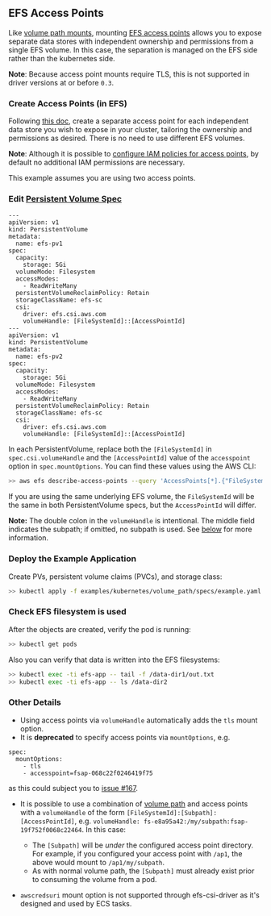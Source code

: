 ## EFS Access Points
Like [volume path mounts](../volume_path), mounting [EFS access points](https://docs.aws.amazon.com/efs/latest/ug/efs-access-points.html) allows you to expose separate data stores with independent ownership and permissions from a single EFS volume.
In this case, the separation is managed on the EFS side rather than the kubernetes side.

**Note**: Because access point mounts require TLS, this is not supported in driver versions at or before `0.3`.

### Create Access Points (in EFS)
Following [this doc](https://docs.aws.amazon.com/efs/latest/ug/create-access-point.html), create a separate access point for each independent data store you wish to expose in your cluster, tailoring the ownership and permissions as desired.
There is no need to use different EFS volumes.

**Note**: Although it is possible to [configure IAM policies for access points](https://docs.aws.amazon.com/efs/latest/ug/efs-access-points.html#access-points-iam-policy), by default no additional IAM permissions are necessary.

This example assumes you are using two access points.

### Edit [Persistent Volume Spec](./specs/example.yaml)
```
---
apiVersion: v1
kind: PersistentVolume
metadata:
  name: efs-pv1
spec:
  capacity:
    storage: 5Gi
  volumeMode: Filesystem
  accessModes:
    - ReadWriteMany
  persistentVolumeReclaimPolicy: Retain
  storageClassName: efs-sc
  csi:
    driver: efs.csi.aws.com
    volumeHandle: [FileSystemId]::[AccessPointId]
---
apiVersion: v1
kind: PersistentVolume
metadata:
  name: efs-pv2
spec:
  capacity:
    storage: 5Gi
  volumeMode: Filesystem
  accessModes:
    - ReadWriteMany
  persistentVolumeReclaimPolicy: Retain
  storageClassName: efs-sc
  csi:
    driver: efs.csi.aws.com
    volumeHandle: [FileSystemId]::[AccessPointId]
```
In each PersistentVolume, replace both the `[FileSystemId]` in `spec.csi.volumeHandle` and the `[AccessPointId]` value of the `accesspoint` option in `spec.mountOptions`.
You can find these values using the AWS CLI:
```sh
>> aws efs describe-access-points --query 'AccessPoints[*].{"FileSystemId": FileSystemId, "AccessPointId": AccessPointId}'
```
If you are using the same underlying EFS volume, the `FileSystemId` will be the same in both PersistentVolume specs, but the `AccessPointId` will differ.

**Note:** The double colon in the `volumeHandle` is intentional.
The middle field indicates the subpath; if omitted, no subpath is used.
See [below](#other-details) for more information.

### Deploy the Example Application
Create PVs, persistent volume claims (PVCs), and storage class:
```sh
>> kubectl apply -f examples/kubernetes/volume_path/specs/example.yaml
```

### Check EFS filesystem is used
After the objects are created, verify the pod is running:

```sh
>> kubectl get pods
```

Also you can verify that data is written into the EFS filesystems:

```sh
>> kubectl exec -ti efs-app -- tail -f /data-dir1/out.txt
>> kubectl exec -ti efs-app -- ls /data-dir2
```

### Other Details
- Using access points via `volumeHandle` automatically adds the `tls` mount option.
- It is **deprecated** to specify access points via `mountOptions`, e.g.
```
spec:
  mountOptions:
    - tls
    - accesspoint=fsap-068c22f0246419f75
```
as this could subject you to
[issue #167](https://github.com/kubernetes-sigs/aws-efs-csi-driver/issues/167).

- It is possible to use a combination of [volume path](../volume_path) and access points
  with a `volumeHandle` of the form `[FileSystemId]:[Subpath]:[AccessPointId]`, e.g.
  `volumeHandle: fs-e8a95a42:/my/subpath:fsap-19f752f0068c22464`. In this case:
  - The `[Subpath]` will be _under_ the configured access point directory. For example,
    if you configured your access point with `/ap1`, the above would mount to
    `/ap1/my/subpath`.
  - As with normal volume path, the `[Subpath]` must already exist prior to consuming
    the volume from a pod.

- `awscredsuri` mount option is not supported through efs-csi-driver as it's designed and used by ECS tasks.